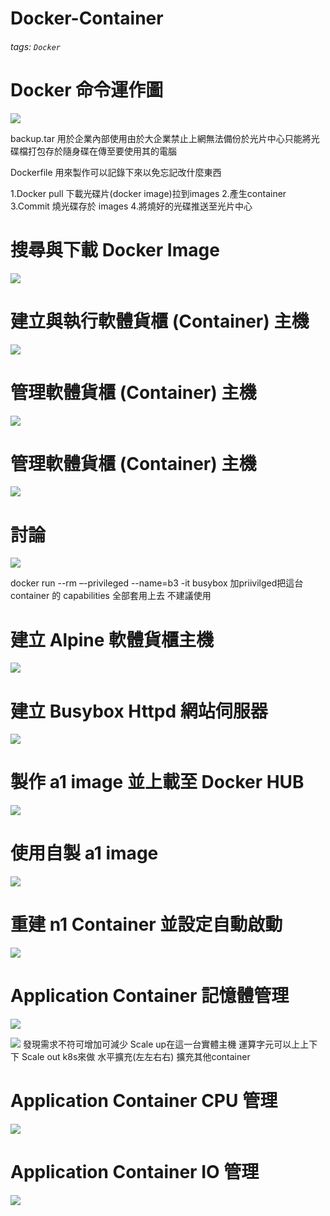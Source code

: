 # Docker-Container
###### tags: `Docker`
# Docker 命令運作圖 
![](https://i.imgur.com/RjpWXwW.png)

backup.tar
用於企業內部使用由於大企業禁止上網無法備份於光片中心只能將光碟檔打包存於隨身碟在傳至要使用其的電腦

Dockerfile
用來製作可以記錄下來以免忘記改什麼東西

1.Docker pull 下載光碟片(docker image)拉到images
2.產生container
3.Commit 燒光碟存於 images
4.將燒好的光碟推送至光片中心

# 搜尋與下載 Docker Image
![](https://i.imgur.com/XzRzRlZ.png)

# 建立與執行軟體貨櫃 (Container) 主機
![](https://i.imgur.com/yvsqRDW.png)

# 管理軟體貨櫃 (Container) 主機
![](https://i.imgur.com/PXlHaZf.png)

# 管理軟體貨櫃 (Container) 主機
![](https://i.imgur.com/BRX6j2f.png)

# 討論
![](https://i.imgur.com/voIOPep.png)

docker run --rm –-privileged --name=b3 -it busybox
加priivilged把這台container 的 capabilities 全部套用上去
不建議使用

# 建立 Alpine 軟體貨櫃主機
![](https://i.imgur.com/gZdxs7U.png)

# 建立 Busybox Httpd 網站伺服器
![](https://i.imgur.com/o2Jd1Rk.png)

# 製作 a1 image 並上載至 Docker HUB
![](https://i.imgur.com/8MVJTgO.png)

# 使用自製 a1 image 
![](https://i.imgur.com/RRAkwxB.png)

# 重建 n1 Container 並設定自動啟動
![](https://i.imgur.com/PilgQR4.png)

# Application Container 記憶體管理
![](https://i.imgur.com/wPRwMuw.png)

![](https://i.imgur.com/WbbhFYL.png)
發現需求不符可增加可減少
Scale up在這一台實體主機
運算字元可以上上下下
Scale out k8s來做
水平擴充(左左右右)
擴充其他container

# Application Container CPU 管理
![](https://i.imgur.com/a3y4NiG.png)

# Application Container IO 管理
![](https://i.imgur.com/6a24gLW.png)


